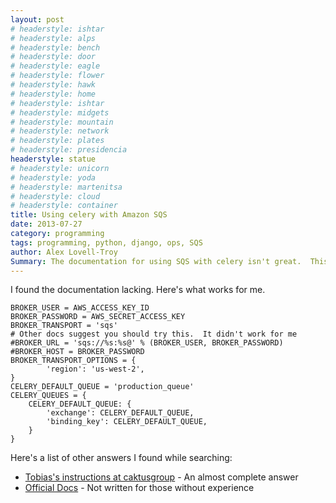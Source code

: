 ```yaml
---
layout: post
# headerstyle: ishtar
# headerstyle: alps
# headerstyle: bench
# headerstyle: door
# headerstyle: eagle
# headerstyle: flower
# headerstyle: hawk
# headerstyle: home
# headerstyle: ishtar
# headerstyle: midgets
# headerstyle: mountain
# headerstyle: network
# headerstyle: plates
# headerstyle: presidencia
headerstyle: statue
# headerstyle: unicorn
# headerstyle: yoda
# headerstyle: martenitsa
# headerstyle: cloud
# headerstyle: container
title: Using celery with Amazon SQS
date: 2013-07-27
category: programming
tags: programming, python, django, ops, SQS
author: Alex Lovell-Troy
Summary: The documentation for using SQS with celery isn't great.  This post should help.
---
```


I found the documentation lacking.  Here's what works for me.

    BROKER_USER = AWS_ACCESS_KEY_ID
    BROKER_PASSWORD = AWS_SECRET_ACCESS_KEY
    BROKER_TRANSPORT = 'sqs'
    # Other docs suggest you should try this.  It didn't work for me
    #BROKER_URL = 'sqs://%s:%s@' % (BROKER_USER, BROKER_PASSWORD)
    #BROKER_HOST = BROKER_PASSWORD
    BROKER_TRANSPORT_OPTIONS = { 
            'region': 'us-west-2',
    }
    CELERY_DEFAULT_QUEUE = 'production_queue'
    CELERY_QUEUES = { 
        CELERY_DEFAULT_QUEUE: {
            'exchange': CELERY_DEFAULT_QUEUE,
            'binding_key': CELERY_DEFAULT_QUEUE,
        }
    }

Here's a list of other answers I found while searching:

* [Tobias's instructions at caktusgroup](http://www.caktusgroup.com/blog/2011/12/19/using-django-and-celery-amazon-sqs/) - An almost complete answer
* [Official Docs](http://docs.celeryproject.org/en/latest/getting-started/brokers/sqs.html) - Not written for those without experience
